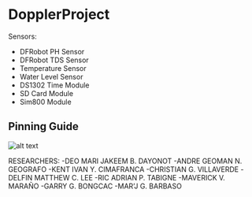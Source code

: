 # DopplerProject

Sensors:
- DFRobot PH Sensor
- DFRobot TDS Sensor
- Temperature Sensor
- Water Level Sensor
- DS1302 Time Module
- SD Card Module
- Sim800 Module

## Pinning Guide

![alt text](https://i.ibb.co/F6p78jV/Pinning-Guide.jpg)


RESEARCHERS:
-DEO MARI JAKEEM B. DAYONOT
-ANDRE GEOMAN N. GEOGRAFO
-KENT IVAN Y. CIMAFRANCA
-CHRISTIAN G. VILLAVERDE
-DELFIN MATTHEW C. LEE
-RIC ADRIAN P. TABIGNE
-MAVERICK V. MARAÑO
-GARRY G. BONGCAC
-MAR’J G. BARBASO
